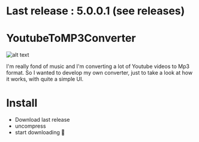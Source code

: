 # Last release : 5.0.0.1 (see releases)

# YoutubeToMP3Converter

![alt text](https://github.com/DorianNaaji/YoutubeToMP3Converter/blob/master/ui.png "User interface")

I'm really fond of music and I'm converting a lot of Youtube videos to Mp3 format.
So I wanted to develop my own converter, just to take a look at how it works, with quite a simple UI.

# Install

* Download last release
* uncompress
* start downloading 🎉

